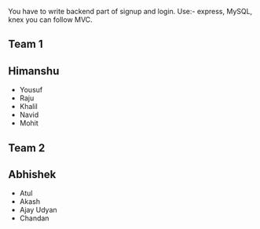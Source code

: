 You have to write backend part of signup and login.
Use:- express, MySQL, knex you can follow MVC.

## Team 1
## Himanshu
- Yousuf
- Raju
- Khalil
- Navid
- Mohit

## Team 2
## Abhishek
- Atul
- Akash
- Ajay Udyan
- Chandan